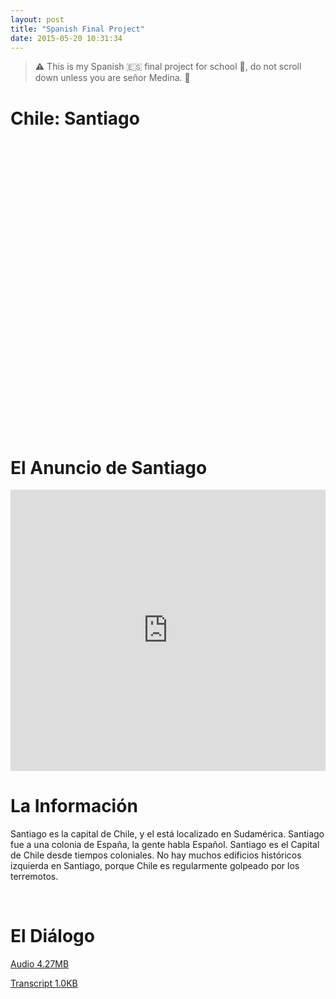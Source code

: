 ```yaml
---
layout: post
title: "Spanish Final Project"
date: 2015-05-20 10:31:34
---
```


> :warning: This is my Spanish :es: final project for school :closed_book:, do not scroll down unless you are señor Medina. :see_no_evil:


# Chile: Santiago 
<script type="text/javascript" src="http://maps.google.com/maps/api/js?sensor=false"></script><div style="overflow:hidden;height:450px;width:100%;"><div id="gmap_canvas" style="height:450px;width:100%;"></div><style>#gmap_canvas img{max-width:none!important;background:none!important}</style><a class="google-map-code" href="http://www.map-embed.com" id="get-map-data">map-embed.com</a></div><script type="text/javascript"> function init_map(){var myOptions = {zoom:12,center:new google.maps.LatLng(-33.4691199,-70.641997),mapTypeId: google.maps.MapTypeId.ROADMAP};map = new google.maps.Map(document.getElementById("gmap_canvas"), myOptions);marker = new google.maps.Marker({map: map,position: new google.maps.LatLng(-33.4691199, -70.641997)});infowindow = new google.maps.InfoWindow({content:"<b>El Capital</b><br/><br/> Santiago, Chile" });google.maps.event.addListener(marker, "click", function(){infowindow.open(map,marker);});}google.maps.event.addDomListener(window, 'load', init_map);</script>

<br/>

# El Anuncio de Santiago
<iframe width="100%" height="450" 
  src="https://www.youtube.com/embed/ddeyASooi-Y" 
  frameborder="0" allowfullscreen></iframe>

<br/>

# La Información
Santiago es la capital de Chile, y el está localizado en Sudamérica. Santiago fue a 
una colonia de España, la gente habla Español. Santiago es el Capital de Chile desde 
tiempos coloniales. No hay muchos edificios históricos izquierda en Santiago, porque 
Chile es regularmente golpeado por los terremotos. 

<br/>

# El Diálogo

[Audio 4.27MB](https://drive.google.com/open?id=0By7EsMbobQlHeWFEcW8zay1sRms&authuser=1)

[Transcript 1.0KB](https://docs.google.com/a/ssis.edu.vn/document/d/1HKCqyCCnkrh92pjVIjTzz4BgmwrSeOYT8JLRiuY_6wE/pub)
